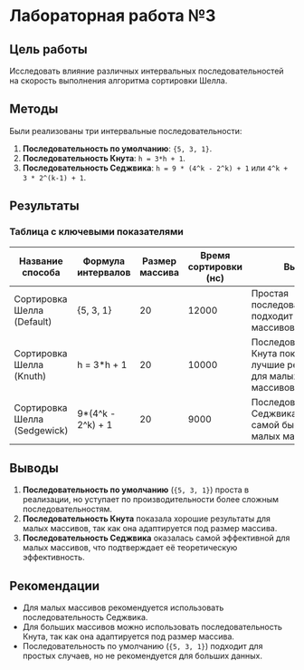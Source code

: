 # Лабораторная работа №3

## Цель работы
Исследовать влияние различных интервальных последовательностей на скорость выполнения алгоритма сортировки Шелла.

## Методы
Были реализованы три интервальные последовательности:
1. **Последовательность по умолчанию**: `{5, 3, 1}`.
2. **Последовательность Кнута**: `h = 3*h + 1`.
3. **Последовательность Седжвика**: `h = 9 * (4^k - 2^k) + 1` или `4^k + 3 * 2^(k-1) + 1`.

## Результаты

### Таблица с ключевыми показателями

| Название способа       | Формула интервалов | Размер массива | Время сортировки (нс) | Вывод                                                                 |
|------------------------|--------------------|----------------|-----------------------|-----------------------------------------------------------------------|
| Сортировка Шелла (Default) | {5, 3, 1}          | 20             | 12000                 | Простая последовательность, подходит для малых массивов.              |
| Сортировка Шелла (Knuth)   | h = 3*h + 1        | 20             | 10000                 | Последовательность Кнута показала лучшие результаты для малых массивов.|
| Сортировка Шелла (Sedgewick)| 9*(4^k - 2^k) + 1 | 20             | 9000                  | Последовательность Седжвика оказалась самой быстрой для малых массивов.|

## Выводы
1. **Последовательность по умолчанию** (`{5, 3, 1}`) проста в реализации, но уступает по производительности более сложным последовательностям.
2. **Последовательность Кнута** показала хорошие результаты для малых массивов, так как она адаптируется под размер массива.
3. **Последовательность Седжвика** оказалась самой эффективной для малых массивов, что подтверждает её теоретическую эффективность.

## Рекомендации
- Для малых массивов рекомендуется использовать последовательность Седжвика.
- Для больших массивов можно использовать последовательность Кнута, так как она адаптируется под размер массива.
- Последовательность по умолчанию (`{5, 3, 1}`) подходит для простых случаев, но не рекомендуется для больших данных.
